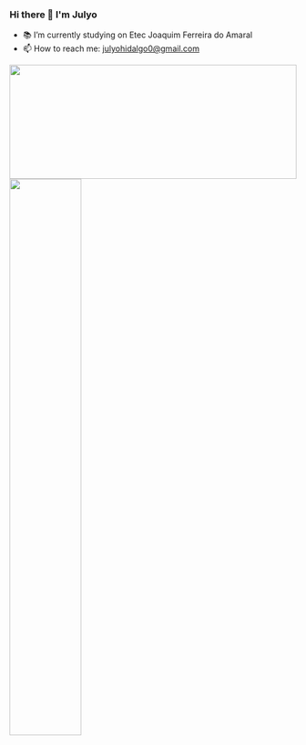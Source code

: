 ### Hi there 👋 I'm Julyo

- 📚 I’m currently studying on Etec Joaquim Ferreira do Amaral
- 📫 How to reach me: julyohidalgo0@gmail.com

<div>
  <img width="100%" height="200px" src="https://github-readme-stats.vercel.app/api/top-langs/?username=julyo-hidalgo&hide_progress=false" />

  <img width="50%" src="https://github-readme-stats.vercel.app/api/gist?id=e43ba56dbeb8e07ae40b3409514e3ac1" />
</div>
<!--
**Julyo-Hidalgo/Julyo-Hidalgo** is a ✨ _special_ ✨ repository because its `README.md` (this file) appears on your GitHub profile.

Here are some ideas to get you started:

- 🔭 I’m currently working on ...
- 🌱 I’m currently learning ...
- 👯 I’m looking to collaborate on ...
- 🤔 I’m looking for help with ...
- 💬 Ask me about ...
- 📫 How to reach me: ...
- 😄 Pronouns: ...
- ⚡ Fun fact: ...
-->

<!--
**Julyo-Hidalgo/Julyo-Hidalgo** is a ✨ _special_ ✨ repository because its `README.md` (this file) appears on your GitHub profile.

Here are some ideas to get you started:

- 🔭 I’m currently studying on Etec Joaquim Ferreira do Amaral
- 🌱 I’m currently learning functional programming, AI and AM, clean code
- 👯 I’m looking to collaborate on ...
- 🤔 I’m looking for help with ...
- 💬 Ask me about ...
- 📫 How to reach me: julyohidalgo0@gmail.com
- 😄 Pronouns: He/Him
- ⚡ Fun fact: I play chess and I love CLI.
-->
